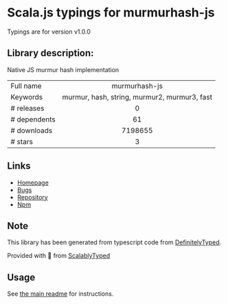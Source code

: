 
# Scala.js typings for murmurhash-js

Typings are for version v1.0.0

## Library description:
Native JS murmur hash implementation

|                    |                 |
| ------------------ | :-------------: |
| Full name          | murmurhash-js |
| Keywords           | murmur, hash, string, murmur2, murmur3, fast |
| # releases         | 0 |
| # dependents       | 61 |
| # downloads        | 7198655 |
| # stars            | 3 |

## Links
- [Homepage](https://github.com/mikolalysenko/murmurhash-js)
- [Bugs](https://github.com/mikolalysenko/murmurhash-js/issues)
- [Repository](https://github.com/mikolalysenko/murmurhash-js)
- [Npm](https://www.npmjs.com/package/murmurhash-js)
    


## Note
This library has been generated from typescript code from [DefinitelyTyped](https://definitelytyped.org).

Provided with :purple_heart: from [ScalablyTyped](https://github.com/oyvindberg/ScalablyTyped)

## Usage
See [the main readme](../../readme.md) for instructions.


